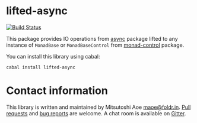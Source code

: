 lifted-async
==========
[![Build Status](https://secure.travis-ci.org/maoe/lifted-async.png)](http://travis-ci.org/maoe/lifted-async)

This package provides IO operations from [async](http://hackage.haskell.org/package/async) package lifted to any instance of `MonadBase` or `MonadBaseControl` from [monad-control](http://hackage.haskell.org/package/monad-control) package.

You can install this library using cabal:

```
cabal install lifted-async
```

Contact information
==========

This library is written and maintained by Mitsutoshi Aoe <maoe@foldr.in>.
[Pull requests](https://github.com/maoe/lifted-async/pulls) and [bug reports](https://github.com/maoe/lifted-async/issues) are welcome. A chat room is available on [Gitter](https://gitter.im/maoe/lifted-async).
